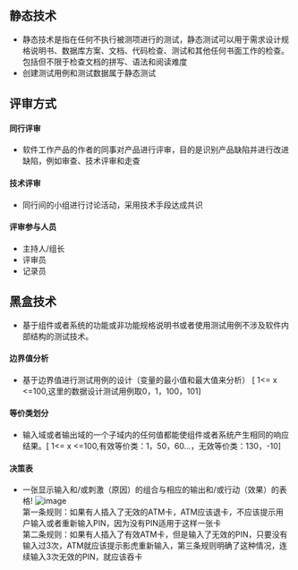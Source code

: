 ## 静态技术
- 静态技术是指在任何不执行被测项进行的测试，静态测试可以用于需求设计规格说明书、数据库方案、文档、代码检查、测试和其他任何书面工作的检查。包括但不限于检查文档的拼写、语法和阅读难度   
- 创建测试用例和测试数据属于静态测试   
## 评审方式
####  同行评审
-  软件工作产品的作者的同事对产品进行评审，目的是识别产品缺陷并进行改进缺陷，例如审查、技术评审和走查
####  技术评审
- 同行间的小组进行讨论活动，采用技术手段达成共识
#### 评审参与人员
- 主持人/组长
- 评审员
- 记录员
## 黑盒技术
- 基于组件或者系统的功能或非功能规格说明书或者使用测试用例不涉及软件内部结构的测试技术。
#### 边界值分析
- 基于边界值进行测试用例的设计（变量的最小值和最大值来分析）
[ 1<= x <=100,这里的数据设计测试用例取0，1，100，101] 
#### 等价类划分
- 输入域或者输出域的一个子域内的任何值都能使组件或者系统产生相同的响应结果。[ 1<= x <=100,有效等价类：1，50，60...，无效等价类：130，-10]  
#### 决策表
- 一张显示输入和/或刺激（原因）的组合与相应的输出和/或行动（效果）的表格!
![image](https://github.com/GongK/static-testing-black-box-test/blob/master/IMG_3901.JPG)      
第一条规则：如果有人插入了无效的ATM卡，ATM应该退卡，不应该提示用户输入或者重新输入PIN，因为没有PIN适用于这样一张卡      
第二条规则：如果有人插入了有效ATM卡，但是输入了无效的PIN，只要没有输入过3次，ATM就应该提示影虎重新输入，第三条规则明确了这种情况，连续输入3次无效的PIN，就应该吞卡

